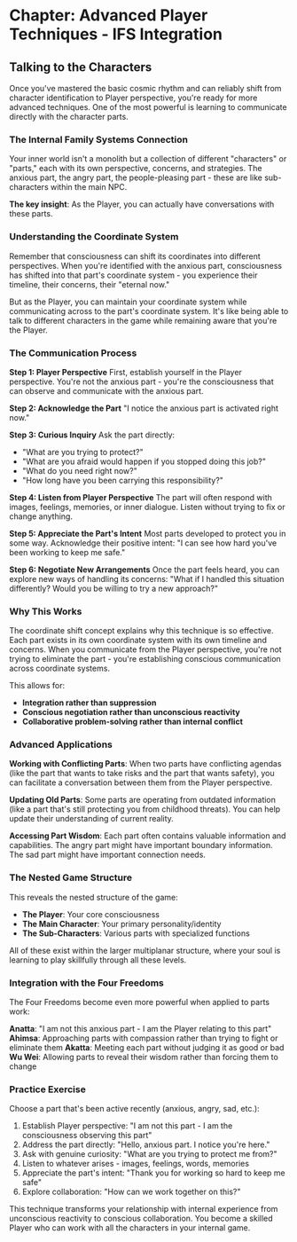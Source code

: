 # Chapter: Advanced Player Techniques - IFS Integration

## Talking to the Characters

Once you've mastered the basic cosmic rhythm and can reliably shift from character identification to Player perspective, you're ready for more advanced techniques. One of the most powerful is learning to communicate directly with the character parts.

### The Internal Family Systems Connection

Your inner world isn't a monolith but a collection of different "characters" or "parts," each with its own perspective, concerns, and strategies. The anxious part, the angry part, the people-pleasing part - these are like sub-characters within the main NPC.

**The key insight**: As the Player, you can actually have conversations with these parts.

### Understanding the Coordinate System

Remember that consciousness can shift its coordinates into different perspectives. When you're identified with the anxious part, consciousness has shifted into that part's coordinate system - you experience their timeline, their concerns, their "eternal now."

But as the Player, you can maintain your coordinate system while communicating across to the part's coordinate system. It's like being able to talk to different characters in the game while remaining aware that you're the Player.

### The Communication Process

**Step 1: Player Perspective**
First, establish yourself in the Player perspective. You're not the anxious part - you're the consciousness that can observe and communicate with the anxious part.

**Step 2: Acknowledge the Part**
"I notice the anxious part is activated right now."

**Step 3: Curious Inquiry**
Ask the part directly:
- "What are you trying to protect?"
- "What are you afraid would happen if you stopped doing this job?"
- "What do you need right now?"
- "How long have you been carrying this responsibility?"

**Step 4: Listen from Player Perspective**
The part will often respond with images, feelings, memories, or inner dialogue. Listen without trying to fix or change anything.

**Step 5: Appreciate the Part's Intent**
Most parts developed to protect you in some way. Acknowledge their positive intent: "I can see how hard you've been working to keep me safe."

**Step 6: Negotiate New Arrangements**
Once the part feels heard, you can explore new ways of handling its concerns: "What if I handled this situation differently? Would you be willing to try a new approach?"

### Why This Works

The coordinate shift concept explains why this technique is so effective. Each part exists in its own coordinate system with its own timeline and concerns. When you communicate from the Player perspective, you're not trying to eliminate the part - you're establishing conscious communication across coordinate systems.

This allows for:
- **Integration rather than suppression**
- **Conscious negotiation rather than unconscious reactivity**
- **Collaborative problem-solving rather than internal conflict**

### Advanced Applications

**Working with Conflicting Parts**: When two parts have conflicting agendas (like the part that wants to take risks and the part that wants safety), you can facilitate a conversation between them from the Player perspective.

**Updating Old Parts**: Some parts are operating from outdated information (like a part that's still protecting you from childhood threats). You can help update their understanding of current reality.

**Accessing Part Wisdom**: Each part often contains valuable information and capabilities. The angry part might have important boundary information. The sad part might have important connection needs.

### The Nested Game Structure

This reveals the nested structure of the game:
- **The Player**: Your core consciousness
- **The Main Character**: Your primary personality/identity
- **The Sub-Characters**: Various parts with specialized functions

All of these exist within the larger multiplanar structure, where your soul is learning to play skillfully through all these levels.

### Integration with the Four Freedoms

The Four Freedoms become even more powerful when applied to parts work:

**Anatta**: "I am not this anxious part - I am the Player relating to this part"
**Ahimsa**: Approaching parts with compassion rather than trying to fight or eliminate them
**Akatta**: Meeting each part without judging it as good or bad
**Wu Wei**: Allowing parts to reveal their wisdom rather than forcing them to change

### Practice Exercise

Choose a part that's been active recently (anxious, angry, sad, etc.):

1. Establish Player perspective: "I am not this part - I am the consciousness observing this part"
2. Address the part directly: "Hello, anxious part. I notice you're here."
3. Ask with genuine curiosity: "What are you trying to protect me from?"
4. Listen to whatever arises - images, feelings, words, memories
5. Appreciate the part's intent: "Thank you for working so hard to keep me safe"
6. Explore collaboration: "How can we work together on this?"

This technique transforms your relationship with internal experience from unconscious reactivity to conscious collaboration. You become a skilled Player who can work with all the characters in your internal game.
